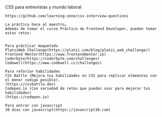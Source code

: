 CSS para entrevistas y mundo laboral

    https://github.com/learning-zone/css-interview-questions

    La práctica hace al maestro…
    Además de tomar el curso Práctico de Frontend Developer, pueden tomar estos retos:
    

    Para prácticar maquetado
    PlatziWeb Challenge(https://platzi.com/blog/platzi_web_challenge/)
    Frontend Mentor(https://www.frontendmentor.io)
    Coderbyte(https://coderbyte.com/challenges)
    Codewell(https://www.codewell.cc/challenges)
    
    Para reforzar habilidades
    CSS Battle (Mejora tus habilidades en CSS para replicar elmeentos con el menor codigo posible).
    (https://cssbattle.dev)
    Codepen.io (Con variedad de retos que puedes usar para mejorar tus habilidades)
    (https://codepen.io)
    
    Para entrar con javascript
    30 dias con javascript(https://javascript30.com)